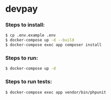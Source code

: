 # devpay

### Steps to install:

```sh
$ cp .env.example .env
$ docker-compose up -d --build
$ docker-compose exec app composer install
```

### Steps to run:
```sh
$ docker-compose up -d
```

### Steps to run tests:

```sh
$ docker-compose exec app vendor/bin/phpunit
```
